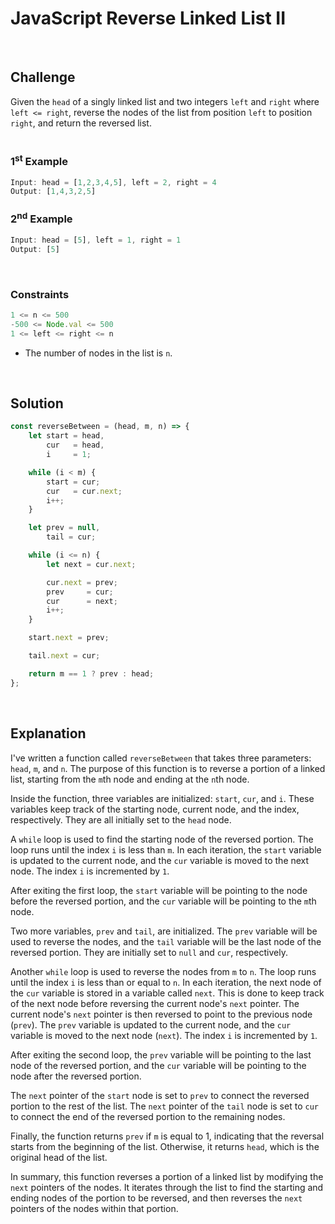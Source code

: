 # JavaScript Reverse Linked List II
<br/>

## Challenge
Given the `head` of a singly linked list and two integers `left` and `right` where `left <= right`, reverse the nodes of the list from position `left` to position `right`, and return the reversed list.
<br/>
<br/>

### 1<sup>st</sup> Example

```JavaScript
Input: head = [1,2,3,4,5], left = 2, right = 4
Output: [1,4,3,2,5]
```

### 2<sup>nd</sup> Example

```JavaScript
Input: head = [5], left = 1, right = 1
Output: [5]
```

<br/>

### Constraints

```JavaScript
1 <= n <= 500
-500 <= Node.val <= 500
1 <= left <= right <= n
```

- The number of nodes in the list is `n`.

<br/>

## Solution

```JavaScript
const reverseBetween = (head, m, n) => {
    let start = head,
        cur   = head,
        i     = 1;

    while (i < m) {
        start = cur;
        cur   = cur.next;
        i++;
    }

    let prev = null,
        tail = cur;

    while (i <= n) {
        let next = cur.next;

        cur.next = prev;
        prev     = cur;
        cur      = next;
        i++;
    }

    start.next = prev;

    tail.next = cur;

    return m == 1 ? prev : head;
};
```

<br/>

## Explanation

I've written a function called `reverseBetween` that takes three parameters: `head`, `m`, and `n`. The purpose of this function is to reverse a portion of a linked list, starting from the `m`th node and ending at the `n`th node.
<br/>

Inside the function, three variables are initialized: `start`, `cur`, and `i`. These variables keep track of the starting node, current node, and the index, respectively. They are all initially set to the `head` node.
<br/>

A `while` loop is used to find the starting node of the reversed portion. The loop runs until the index `i` is less than `m`. In each iteration, the `start` variable is updated to the current node, and the `cur` variable is moved to the next node. The index `i` is incremented by `1`.
<br/>

After exiting the first loop, the `start` variable will be pointing to the node before the reversed portion, and the `cur` variable will be pointing to the `m`th node.
<br/>

Two more variables, `prev` and `tail`, are initialized. The `prev` variable will be used to reverse the nodes, and the `tail` variable will be the last node of the reversed portion. They are initially set to `null` and `cur`, respectively.
<br/>

Another `while` loop is used to reverse the nodes from `m` to `n`. The loop runs until the index `i` is less than or equal to `n`. In each iteration, the next node of the `cur` variable is stored in a variable called `next`. This is done to keep track of the next node before reversing the current node's `next` pointer. The current node's `next` pointer is then reversed to point to the previous node (`prev`). The `prev` variable is updated to the current node, and the `cur` variable is moved to the next node (`next`). The index `i` is incremented by `1`.
<br/>

After exiting the second loop, the `prev` variable will be pointing to the last node of the reversed portion, and the `cur` variable will be pointing to the node after the reversed portion.
<br/>

The `next` pointer of the `start` node is set to `prev` to connect the reversed portion to the rest of the list. The  `next`  pointer of the `tail` node is set to `cur` to connect the end of the reversed portion to the remaining nodes.
<br/>

Finally, the function returns `prev` if `m` is equal to 1, indicating that the reversal starts from the beginning of the list. Otherwise, it returns `head`, which is the original head of the list.
<br/>

In summary, this function reverses a portion of a linked list by modifying the `next` pointers of the nodes. It iterates through the list to find the starting and ending nodes of the portion to be reversed, and then reverses the `next` pointers of the nodes within that portion.
<br/>
<br/>